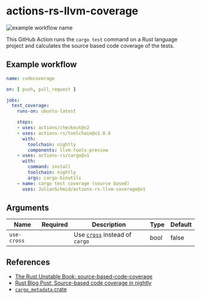 # actions-rs-llvm-coverage

![example workflow name](https://github.com/JulianSchmid/actions-rs-llvm-coverage/workflows/test-runs/badge.svg)

This GitHub Action runs the `cargo test` command on a Rust language project and calculates the source based code coverage of the tests.

## Example workflow

```yaml
name: codecoverage

on: [ push, pull_request ]

jobs:
  test_coverage:
    runs-on: ubuntu-latest

    steps:
    - uses: actions/checkout@v2
    - uses: actions-rs/toolchain@v1.0.6
      with:
        toolchain: nightly
        components: llvm-tools-preview
    - uses: actions-rs/cargo@v1
      with:
        command: install
        toolchain: nightly
        args: cargo-binutils
    - name: cargo test coverage (source based)
      uses: JulianSchmid/actions-rs-llvm-coverage@v1
```

## Arguments

| Name        | Required | Description                                                              | Type   | Default |
| ------------| :------: | -------------------------------------------------------------------------| ------ | --------|
| `use-cross` |          | Use [`cross`](https://github.com/rust-embedded/cross) instead of `cargo` | bool   | false   |

## References

* [The Rust Unstable Book: source-based-code-coverage](https://doc.rust-lang.org/nightly/unstable-book/compiler-flags/source-based-code-coverage.html)
* [Rust Blog Post: Source-based code coverage in nightly](https://blog.rust-lang.org/inside-rust/2020/11/12/source-based-code-coverage.html)
* [`cargo_metadata` crate](https://github.com/oli-obk/cargo_metadata)
